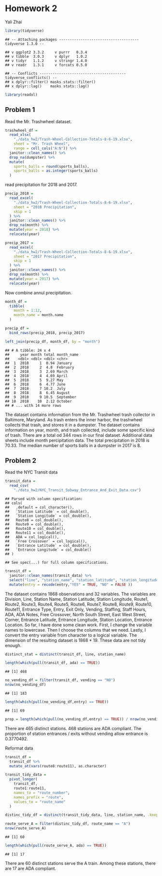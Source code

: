 Homework 2
================
Yali Zhai

``` r
library(tidyverse)
```

    ## -- Attaching packages ------------------------------------- tidyverse 1.3.0 --

    ## v ggplot2 3.3.2     v purrr   0.3.4
    ## v tibble  3.0.3     v dplyr   1.0.2
    ## v tidyr   1.1.2     v stringr 1.4.0
    ## v readr   1.3.1     v forcats 0.5.0

    ## -- Conflicts ---------------------------------------- tidyverse_conflicts() --
    ## x dplyr::filter() masks stats::filter()
    ## x dplyr::lag()    masks stats::lag()

``` r
library(readxl)
```

## Problem 1

Read the Mr. Trashwheel dataset.

``` r
trashwheel_df = 
  read_xlsx(
    "./data_hw2/Trash-Wheel-Collection-Totals-8-6-19.xlsx",
    sheet = "Mr. Trash Wheel",
    range = cell_cols("A:N")) %>%
  janitor::clean_names() %>%
  drop_na(dumpster) %>%
  mutate(
    sports_balls = round(sports_balls),
    sports_balls = as.integer(sports_balls)
  )
```

read precipitation for 2018 and 2017.

``` r
precip_2018 = 
  read_excel(
    "./data_hw2/Trash-Wheel-Collection-Totals-8-6-19.xlsx",
    sheet = "2018 Precipitation",
    skip = 1
  ) %>%
  janitor::clean_names() %>%
  drop_na(month) %>%
  mutate(year = 2018) %>%
  relocate(year)

precip_2017 = 
  read_excel(
    "./data_hw2/Trash-Wheel-Collection-Totals-8-6-19.xlsx",
    sheet = "2017 Precipitation",
    skip = 1
  ) %>%
  janitor::clean_names() %>%
  drop_na(month) %>%
  mutate(year = 2017) %>%
  relocate(year)
```

Now combine annul precipitation.

``` r
month_df = 
  tibble(
    month = 1:12,
    month_name = month.name
  )

precip_df = 
  bind_rows(precip_2018, precip_2017)

left_join(precip_df, month_df, by = "month")
```

    ## # A tibble: 24 x 4
    ##     year month total month_name
    ##    <dbl> <dbl> <dbl> <chr>     
    ##  1  2018     1  0.94 January   
    ##  2  2018     2  4.8  February  
    ##  3  2018     3  2.69 March     
    ##  4  2018     4  4.69 April     
    ##  5  2018     5  9.27 May       
    ##  6  2018     6  4.77 June      
    ##  7  2018     7 10.2  July      
    ##  8  2018     8  6.45 August    
    ##  9  2018     9 10.5  September 
    ## 10  2018    10  2.12 October   
    ## # ... with 14 more rows

The dataset contains information from the Mr. Trashwheel trash collector
in Baltimore, Maryland. As trash enters the inner harbor, the trashwheel
collects that trash, and stores it in a dumpster. The dataset contains
information on year, month, and trash collected, include some specific
kind of trash. There are a total od 344 rows in our final dataset.
Additional data sheets include month percipitation data. The total
precipitation in 2018 is 70.33. The median number of sports balls in a
dumpster in 2017 is 8.

## Problem 2

Read the NYC Transit data

``` r
transit_data = 
  read_csv(
    "./data_hw2/NYC_Transit_Subway_Entrance_And_Exit_Data.csv") 
```

    ## Parsed with column specification:
    ## cols(
    ##   .default = col_character(),
    ##   `Station Latitude` = col_double(),
    ##   `Station Longitude` = col_double(),
    ##   Route8 = col_double(),
    ##   Route9 = col_double(),
    ##   Route10 = col_double(),
    ##   Route11 = col_double(),
    ##   ADA = col_logical(),
    ##   `Free Crossover` = col_logical(),
    ##   `Entrance Latitude` = col_double(),
    ##   `Entrance Longitude` = col_double()
    ## )

    ## See spec(...) for full column specifications.

``` r
transit_df =  
  janitor::clean_names(transit_data) %>%
  select("line", "station_name", "station_latitude", "station_longitude", "route1", "route2", "route3", "route4", "route4", "route5", "route6", "route7", "route8", "route9", "route10", "route11", "entrance_type", "entry", "vending", "ada") %>% 
  mutate(entry = recode(entry,"YES" = TRUE, "NO" = FALSE ))
```

The dataset contains 1868 observations and 32 variables. The variables
are Division, Line, Station Name, Station Latitude, Station Longitude,
Route1, Route2, Route3, Route4, Route5, Route6, Route7, Route8, Route9,
Route10, Route11, Entrance Type, Entry, Exit Only, Vending, Staffing,
Staff Hours, ADA, ADA Notes, Free Crossover, North South Street, East
West Street, Corner, Entrance Latitude, Entrance Longitude, Station
Location, Entrance Location. So far, I have done some clean work. First,
I change the variable names to lowercase. Then I choose the columns that
we need. Lastly, I convert the entry variable from character to a
logical variable. The dimension of the resulting dataset is 1868 \* 19.
These data are not tidy enough.

``` r
distinct_stat = distinct(transit_df, line, station_name)

length(which(pull(transit_df, ada) == TRUE))
```

    ## [1] 468

``` r
no_vending_df = filter(transit_df, vending == "NO")
nrow(no_vending_df)
```

    ## [1] 183

``` r
length(which(pull(no_vending_df,entry) == TRUE))
```

    ## [1] 69

``` r
prop = length(which(pull(no_vending_df,entry) == TRUE)) / nrow(no_vending_df)
```

There are 465 distinct stations. 468 stations are ADA compliant. The
proportion of station entrances / exits without vending allow entrance
is 0.3770492.

Reformat data

``` r
transit_df = 
  transit_df %>% 
  mutate_at(vars(route8:route11), as.character)

transit_tidy_data = 
  pivot_longer(
    transit_df,
    route1:route11,
    names_to = "route_number",
    names_prefix = "route",
    values_to = "route_name"
  )

distinc_tidy_df = distinct(transit_tidy_data, line, station_name, .keep_all = TRUE)

route_serve_A = filter(distinc_tidy_df, route_name == "A")
nrow(route_serve_A)
```

    ## [1] 60

``` r
length(which(pull(route_serve_A, ada) == TRUE))
```

    ## [1] 17

There are 60 distinct stations serve the A train. Among these stations,
there are 17 are ADA compliant.
